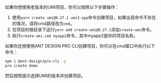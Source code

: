 如果你想使用老版本的UMI项目，你可以按照以下步骤操作：

1. 使用`yarn create umi@0.27.1 umi3-app`命令创建项目，如果出现命令不存在的情况，请将cmd路径改为`cmd`。
2. 在项目的根目录下运行`yarn add create-umi@0.27.1`添加`create-umi`命令。
3. 执行`create-umi.cmd myapp2`命令，其中myapp2是你的项目名称。

如果你还想使用ANT DESIGN PRO CLI创建项目，你可以在cmd窗口中执行以下命令：

```bash
npm i @ant-design/pro-cli -g
pro create demo
```

然后按照提示选择UMI的版本并创建项目。
